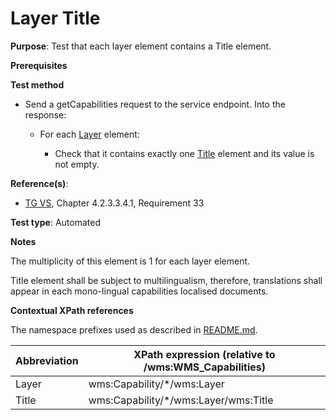# Layer Title

**Purpose**: Test that each layer element contains a Title element.

**Prerequisites**

**Test method**

* Send a getCapabilities request to the service endpoint. Into the response:

  * For each [Layer](#layer) element:

    * Check that it contains exactly one [Title](#title) element and its value is not empty.

**Reference(s)**:
* [TG VS](./README.md#ref_TG_VS), Chapter 4.2.3.3.4.1, Requirement 33

**Test type**: Automated

**Notes**

The multiplicity of this element is 1 for each layer element.

Title element shall be subject to multilingualism, therefore, translations shall appear in each mono-lingual capabilities localised documents.

**Contextual XPath references**

The namespace prefixes used as described in [README.md](./README.md#namespaces).

Abbreviation                                               |  XPath expression (relative to /wms:WMS_Capabilities)
---------------------------------------------------------- | -------------------------------------------------------------------------
Layer <a name="layer"></a> | wms:Capability/*/wms:Layer
Title <a name="title"></a> | wms:Capability/*/wms:Layer/wms:Title
